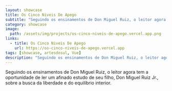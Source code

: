 ```yaml
---
layout: showcase
title: Os Cinco Niveis De Apego
subtitle: "Seguindo os ensinamentos de Don Miguel Ruiz, o leitor agora tem a oportunidade de ler um afinado estudo de seu filho, Don Miguel Ruiz Jr., sobre a busca da liberdade e do equilíbrio interior."
category: showcase
image: 
  path: /assets/img/projects/os-cinco-niveis-de-apego.vercel.app.png
links:
  - title: Os Cinco Niveis De Apego
    url: https://os-cinco-niveis-de-apego.vercel.app
tags: [showcase, artesdosul, Vue]
description: "Seguindo os ensinamentos de Don Miguel Ruiz, o leitor agora tem a oportunidade de ler um afinado estudo de seu filho, Don Miguel Ruiz Jr., sobre a busca da liberdade e do equilíbrio interior."
---
```


Seguindo os ensinamentos de Don Miguel Ruiz, o leitor agora tem a oportunidade de ler um afinado estudo de seu filho, Don Miguel Ruiz Jr., sobre a busca da liberdade e do equilíbrio interior.
